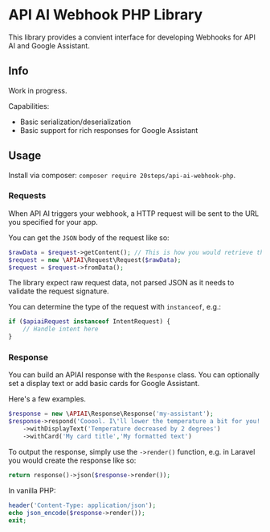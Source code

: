 # API AI Webhook PHP Library

This library provides a convient interface for developing Webhooks for API AI and Google Assistant.

## Info

Work in progress.

Capabilities:
- Basic serialization/deserialization 
- Basic support for rich responses for Google Assistant

## Usage

Install via composer: `composer require 20steps/api-ai-webhook-php`.

### Requests
When API AI triggers your webhook, a HTTP request will be sent to the URL you specified for your app.

You can get the `JSON` body of the request like so:
```php
$rawData = $request->getContent(); // This is how you would retrieve this with Laravel or Symfony 2.
$request = new \APIAI\Request\Request($rawData);
$request = $request->fromData();
```

The library expect raw request data, not parsed JSON as it needs to validate the request signature.

You can determine the type of the request with `instanceof`, e.g.:
```php
if ($apiaiRequest instanceof IntentRequest) {
	// Handle intent here
}
```

### Response
You can build an APIAI response with the `Response` class. You can optionally set a display text or add basic cards for Google Assistant.

Here's a few examples.
```php
$response = new \APIAI\Response\Response('my-assistant');
$response->respond('Cooool. I\'ll lower the temperature a bit for you!')
	->withDisplayText('Temperature decreased by 2 degrees')
	->withCard('My card title','My formatted text')
```

To output the response, simply use the `->render()` function, e.g. in Laravel you would create the response like so:
```php
return response()->json($response->render());
```

In vanilla PHP:
```php
header('Content-Type: application/json');
echo json_encode($response->render());
exit;
```
